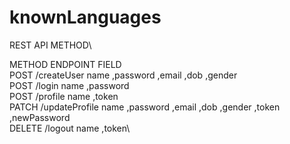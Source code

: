 # knownLanguages

REST API METHOD\

METHOD   ENDPOINT           FIELD\
POST     /createUser        name ,password ,email ,dob ,gender\
POST     /login             name ,password\
POST      /profile           name ,token\
PATCH    /updateProfile     name ,password ,email ,dob ,gender ,token ,newPassword\
DELETE   /logout           name ,token\
 